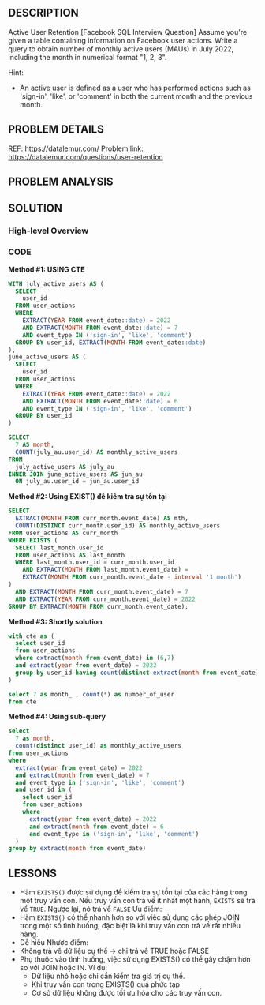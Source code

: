 ## DESCRIPTION
Active User Retention [Facebook SQL Interview Question]
Assume you're given a table containing information on Facebook user actions. Write a query to obtain number of monthly active users (MAUs) in July 2022, including the month in numerical format "1, 2, 3".

Hint:
- An active user is defined as a user who has performed actions such as 'sign-in', 'like', or 'comment' in both the current month and the previous month.


## PROBLEM DETAILS
REF: <https://datalemur.com/>
Problem link: <https://datalemur.com/questions/user-retention>

## PROBLEM ANALYSIS

## SOLUTION

### High-level Overview

### CODE

**Method #1: USING CTE**
```sql
WITH july_active_users AS (
  SELECT
    user_id
  FROM user_actions
  WHERE 
    EXTRACT(YEAR FROM event_date::date) = 2022
    AND EXTRACT(MONTH FROM event_date::date) = 7
    AND event_type IN ('sign-in', 'like', 'comment')
  GROUP BY user_id, EXTRACT(MONTH FROM event_date::date)
),
june_active_users AS (
  SELECT
    user_id
  FROM user_actions
  WHERE 
    EXTRACT(YEAR FROM event_date::date) = 2022
    AND EXTRACT(MONTH FROM event_date::date) = 6 
    AND event_type IN ('sign-in', 'like', 'comment')
  GROUP BY user_id
)

SELECT
  7 AS month,
  COUNT(july_au.user_id) AS monthly_active_users
FROM
  july_active_users AS july_au
INNER JOIN june_active_users AS jun_au
  ON july_au.user_id = jun_au.user_id
```

**Method #2: Using EXIST() để kiểm tra sự tồn tại**
```sql
SELECT 
  EXTRACT(MONTH FROM curr_month.event_date) AS mth, 
  COUNT(DISTINCT curr_month.user_id) AS monthly_active_users 
FROM user_actions AS curr_month
WHERE EXISTS (
  SELECT last_month.user_id 
  FROM user_actions AS last_month
  WHERE last_month.user_id = curr_month.user_id
    AND EXTRACT(MONTH FROM last_month.event_date) =
    EXTRACT(MONTH FROM curr_month.event_date - interval '1 month')
)
  AND EXTRACT(MONTH FROM curr_month.event_date) = 7
  AND EXTRACT(YEAR FROM curr_month.event_date) = 2022
GROUP BY EXTRACT(MONTH FROM curr_month.event_date);
```

**Method #3: Shortly solution**
```sql
with cte as (
  select user_id	
  from user_actions 
  where extract(month from event_date) in (6,7) 
  and extract(year from event_date) = 2022 
  group by user_id having count(distinct extract(month from event_date)) = 2
)

select 7 as month_ , count(*) as number_of_user 
from cte
```

**Method #4: Using sub-query**
```sql
select
  7 as month,
  count(distinct user_id) as monthly_active_users
from user_actions
where
  extract(year from event_date) = 2022
  and extract(month from event_date) = 7
  and event_type in ('sign-in', 'like', 'comment')
  and user_id in (
    select user_id 
    from user_actions
    where
      extract(year from event_date) = 2022
      and extract(month from event_date) = 6
      and event_type in ('sign-in', 'like', 'comment')  
  )
group by extract(month from event_date)
```

## LESSONS
- Hàm `EXISTS()` được sử dụng để kiểm tra sự tồn tại của các hàng trong một truy vấn con. Nếu truy vấn con trả về ít nhất một hành, `EXISTS` sẽ trả về `TRUE`. Ngược lại, nó trả về `FALSE`
Ưu điểm:
- Hàm `EXISTS()` có thể nhanh hơn so với việc sử dụng các phép JOIN trong một số tình huống, đặc biệt là khi truy vấn con trả về rất nhiều hàng.
- Dễ hiểu
Nhược điểm:
- Không trả về dữ liệu cụ thể -> chỉ trả về TRUE hoặc FALSE
- Phụ thuộc vào tình huống, việc sử dụng EXISTS() có thể gây chậm hơn so với JOIN hoặc IN. Ví dụ:
  - Dữ liệu nhỏ hoặc chỉ cần kiểm tra giá trị cụ thể.
  - Khi truy vấn con trong EXISTS() quá phức tạp
  - Cơ sở dữ liệu không được tối ưu hóa cho các truy vấn con.